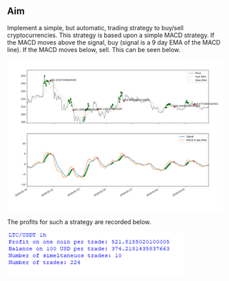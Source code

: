 ## Aim
Implement a simple, but automatic, trading strategy to buy/sell cryptocurrencies. This strategy is based upon a simple MACD strategy. If the MACD moves above the signal, buy (signal is a 9 day EMA of the MACD line). If the MACD moves below, sell. This can be seen below.
<p align="center">
  <img src=graph_of_algorithm.png width="700"/>
</p>

The profits for such a strategy are recorded below.

![Screenshot](results.png)
